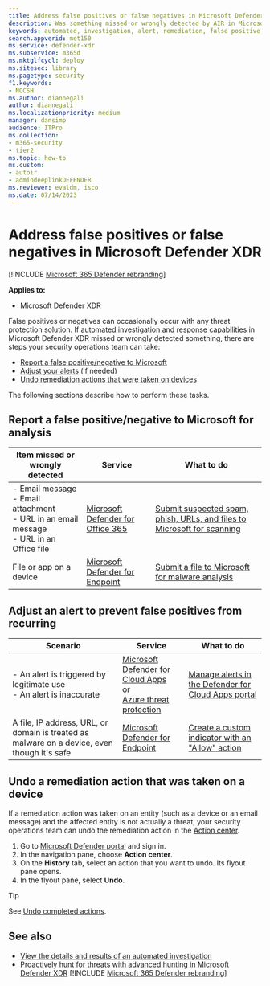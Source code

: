 ```yaml
---
title: Address false positives or false negatives in Microsoft Defender XDR
description: Was something missed or wrongly detected by AIR in Microsoft Defender XDR? Learn how to submit false positives or false negatives to Microsoft for analysis.
keywords: automated, investigation, alert, remediation, false positive, false negative
search.appverid: met150
ms.service: defender-xdr
ms.subservice: m365d
ms.mktglfcycl: deploy
ms.sitesec: library
ms.pagetype: security
f1.keywords: 
- NOCSH
ms.author: diannegali
author: diannegali
ms.localizationpriority: medium
manager: dansimp
audience: ITPro
ms.collection: 
- m365-security
- tier2
ms.topic: how-to
ms.custom: 
- autoir
- admindeeplinkDEFENDER
ms.reviewer: evaldm, isco
ms.date: 07/14/2023
---
```


# Address false positives or false negatives in Microsoft Defender XDR

[!INCLUDE [Microsoft 365 Defender rebranding](../includes/microsoft-defender.md)]

**Applies to:**
- Microsoft Defender XDR

False positives or negatives can occasionally occur with any threat protection solution. If [automated investigation and response capabilities](m365d-autoir.md) in Microsoft Defender XDR missed or wrongly detected something, there are steps your security operations team can take:

- [Report a false positive/negative to Microsoft](#report-a-false-positivenegative-to-microsoft-for-analysis)
- [Adjust your alerts](#adjust-an-alert-to-prevent-false-positives-from-recurring) (if needed)
- [Undo remediation actions that were taken on devices](#undo-a-remediation-action-that-was-taken-on-a-device)

The following sections describe how to perform these tasks.

## Report a false positive/negative to Microsoft for analysis

|Item missed or wrongly detected |Service  |What to do  |
|---------|---------|---------|
|- Email message <br/>- Email attachment <br/>- URL in an email message<br/>- URL in an Office file      |[Microsoft Defender for Office 365](/microsoft-365/security/office-365-security/defender-for-office-365)        |[Submit suspected spam, phish, URLs, and files to Microsoft for scanning](../office-365-security/submissions-admin.md)         |
|File or app on a device    |[Microsoft Defender for Endpoint](/windows/security/threat-protection)         |[Submit a file to Microsoft for malware analysis](https://www.microsoft.com/wdsi/filesubmission)         |

## Adjust an alert to prevent false positives from recurring

|Scenario |Service |What to do |
|--------|--------|--------|
|- An alert is triggered by legitimate use <br/>- An alert is inaccurate    |[Microsoft Defender for Cloud Apps](/cloud-app-security)<br/> or <br/>[Azure threat protection](/azure/security/fundamentals/threat-detection)         |[Manage alerts in the Defender for Cloud Apps portal](/cloud-app-security/managing-alerts)         |
|A file, IP address, URL, or domain is treated as malware on a device, even though it's safe|[Microsoft Defender for Endpoint](/windows/security/threat-protection) |[Create a custom indicator with an "Allow" action](/windows/security/threat-protection/microsoft-defender-atp/manage-indicators) |

## Undo a remediation action that was taken on a device

If a remediation action was taken on an entity (such as a device or an email message) and the affected entity is not actually a threat, your security operations team can undo the remediation action in the [Action center](m365d-action-center.md).

1. Go to <a href="https://go.microsoft.com/fwlink/p/?linkid=2077139" target="_blank">Microsoft Defender portal</a> and sign in. 
2. In the navigation pane, choose **Action center**. 
3. On the **History** tab, select an action that you want to undo. Its flyout pane opens.
4. In the flyout pane, select **Undo**.

> [!TIP]
> See [Undo completed actions](m365d-autoir-actions.md#undo-completed-actions).

## See also

- [View the details and results of an automated investigation](m365d-autoir-results.md)
- [Proactively hunt for threats with advanced hunting in Microsoft Defender XDR](advanced-hunting-overview.md)
[!INCLUDE [Microsoft 365 Defender rebranding](../../includes/defender-m3d-techcommunity.md)]
